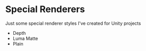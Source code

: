 Special Renderers
====================

Just some special renderer styles I've created for Unity projects
* Depth
* Luma Matte
* Plain

